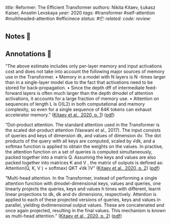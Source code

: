 *title:* Reformer: The Efficient Transformer
*authors:* Nikita Kitaev, Łukasz Kaiser, Anselm Levskaya
*year:* 2020
*tags:* #transformer #self-attention #multiheaded-attention #efficinece
*status:* #📦 
*related:*
*code:*
*review:*

## Notes 📍

## Annotations 📖

“The above estimate includes only per-layer memory and input activations cost and does not take into account the following major sources of memory use in the Transformer. • Memory in a model with N layers is N -times larger than in a single-layer model due to the fact that activations need to be stored for back-propagation. • Since the depth dff of intermediate feed-forward layers is often much larger than the depth dmodel of attention activations, it accounts for a large fraction of memory use. • Attention on sequences of length L is O(L2) in both computational and memory complexity, so even for a single sequence of 64K tokens can exhaust accelerator memory.” ([Kitaev et al., 2020, p. 1](zotero://select/library/items/D93TNTMS)) ([pdf](zotero://open-pdf/library/items/5F5L22PR?page=1&annotation=GGWJFMPX))

“Dot-product attention. The standard attention used in the Transformer is the scaled dot-product attention (Vaswani et al., 2017). The input consists of queries and keys of dimension dk, and values of dimension dv. The dot products of the query with all keys are computed, scaled by √dk, and a softmax function is applied to obtain the weights on the values. In practise, the attention function on a set of queries is computed simultaneously, packed together into a matrix Q. Assuming the keys and values are also packed together into matrices K and V , the matrix of outputs is defined as: Attention(Q, K, V ) = softmax( QKT √dk )V” ([Kitaev et al., 2020, p. 2](zotero://select/library/items/D93TNTMS)) ([pdf](zotero://open-pdf/library/items/5F5L22PR?page=2&annotation=YLGCST6K))

“Multi-head attention. In the Transformer, instead of performing a single attention function with dmodel-dimensional keys, values and queries, one linearly projects the queries, keys and values h times with different, learnt linear projections to dk, dk and dv dimensions, respectively. Attention is applied to each of these projected versions of queries, keys and values in parallel, yielding dvdimensional output values. These are concatenated and once again projected, resulting in the final values. This mechanism is known as multi-head attention.” ([Kitaev et al., 2020, p. 2](zotero://select/library/items/D93TNTMS)) ([pdf](zotero://open-pdf/library/items/5F5L22PR?page=2&annotation=P89D5VB5))